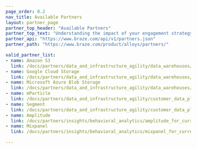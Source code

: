 ```yaml
---
page_order: 0.2
nav_title: Available Partners
layout: partner_page
partner_top_header: "Available Partners"
partner_top_text: "Understanding the impact of your engagement strategy is critical in informing your iteration and optimization of your communications with your users. <br> <br> To ensure that this valuable engagement data is tightly integrated with the rest of your operations, the Braze platform tracks a wide array of event data from your integration for analysis, retargeting, and other use-cases elsewhere within your own systems. <br> <br> We've partnered with some of the best in the space to help elevate your data to make an impact."
partner_api: "https://www.braze.com/api/v1/partners.json"
partner_path: "https://www.braze.com/product/alloys/partners/"

valid_partner_list:
- name: Amazon S3
  link: /docs/partners/data_and_infrastructure_agility/data_warehouses/amazon_s3/
- name: Google Cloud Storage
  link: /docs/partners/data_and_infrastructure_agility/data_warehouses/google_cloud_storage_for_currents/
- name: Microsoft Azure Blob Storage
  link: /docs/partners/data_and_infrastructure_agility/data_warehouses/microsoft_azure_blob_storage_for_currents/
- name: mParticle
  link: /docs/partners/data_and_infrastructure_agility/customer_data_platform/mparticle_for_currents/
- name: Segment
  link: /docs/partners/data_and_infrastructure_agility/customer_data_platform/segment_for_currents/
- name: Amplitude
  link: /docs/partners/insights/behavioral_analytics/amplitude_for_currents/
- name: Mixpanel
  link: /docs/partners/insights/behavioral_analytics/mixpanel_for_currents/

---
```

